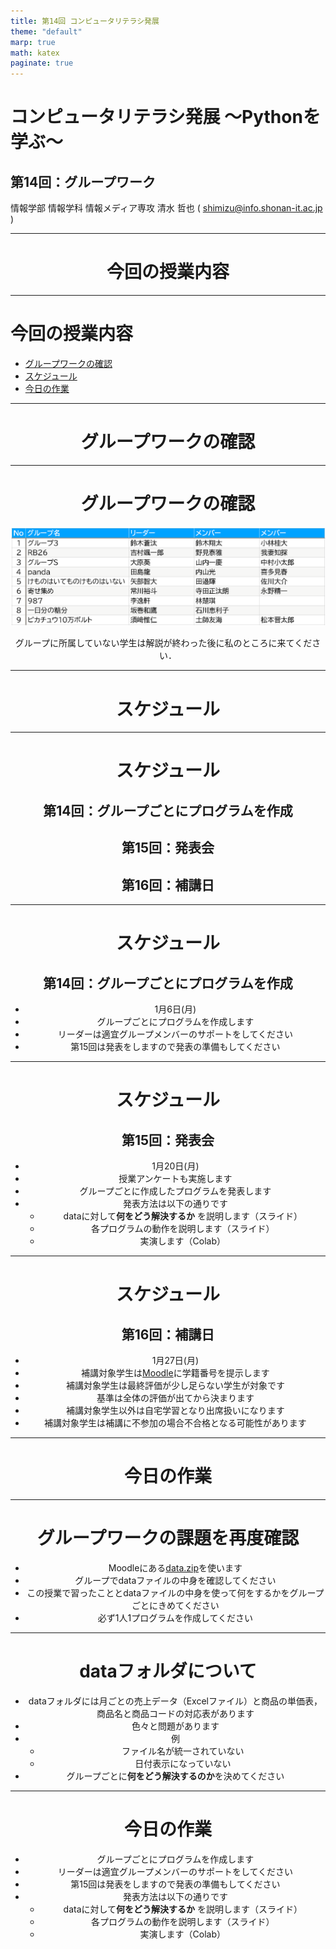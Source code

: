 ```yaml
---
title: 第14回 コンピュータリテラシ発展
theme: "default"
marp: true
math: katex
paginate: true
---
```


# コンピュータリテラシ発展 〜Pythonを学ぶ〜

## 第14回：グループワーク

情報学部 情報学科 情報メディア専攻
清水 哲也 ( shimizu@info.shonan-it.ac.jp )

---

<div Align=center>

# 今回の授業内容

</div>

---

# 今回の授業内容

- [グループワークの確認](#グループワークの確認)
- [スケジュール](#スケジュール)
- [今日の作業](#今日の作業)

---

<div Align=center>

# グループワークの確認

</dvi>

---

# グループワークの確認

<!-- グループワーク表を作成して貼り付ける -->

![](./img/team-list.png)

グループに所属していない学生は解説が終わった後に私のところに来てください．

---

<div Align=center>

# スケジュール

</div>

---

# スケジュール

## 第14回：グループごとにプログラムを作成

## 第15回：発表会

## 第16回：補講日

---

# スケジュール

## 第14回：グループごとにプログラムを作成

- 1月6日(月)
- グループごとにプログラムを作成します
- リーダーは適宜グループメンバーのサポートをしてください
- 第15回は発表をしますので発表の準備もしてください

---

# スケジュール

## 第15回：発表会

- 1月20日(月)
- 授業アンケートも実施します
- グループごとに作成したプログラムを発表します
- 発表方法は以下の通りです
  - dataに対して**何をどう解決するか** を説明します（スライド）
  - 各プログラムの動作を説明します（スライド）
  - 実演します（Colab）

---

# スケジュール

## 第16回：補講日

- 1月27日(月)
- 補講対象学生は[Moodle](https://moodle2024.shonan-it.ac.jp/course/view.php?id=1341)に学籍番号を提示します
- 補講対象学生は最終評価が少し足らない学生が対象です
- 基準は全体の評価が出てから決まります
- 補講対象学生以外は自宅学習となり出席扱いになります
- 補講対象学生は補講に不参加の場合不合格となる可能性があります

---

<div Align=center>

# 今日の作業

</div>

---

# グループワークの課題を再度確認

- Moodleにある[data.zip](https://moodle2024.shonan-it.ac.jp/mod/resource/view.php?id=46052)を使います
- グループでdataファイルの中身を確認してください
- この授業で習ったこととdataファイルの中身を使って何をするかをグループごとにきめてください
- 必ず1人1プログラムを作成してください

---

# dataフォルダについて

- dataフォルダには月ごとの売上データ（Excelファイル）と商品の単価表，商品名と商品コードの対応表があります
- 色々と問題があります
- 例
  - ファイル名が統一されていない
  - 日付表示になっていない
- グループごとに**何をどう解決するのか**を決めてください

---

# 今日の作業

- グループごとにプログラムを作成します
- リーダーは適宜グループメンバーのサポートをしてください
- 第15回は発表をしますので発表の準備もしてください
- 発表方法は以下の通りです
  - dataに対して**何をどう解決するか** を説明します（スライド）
  - 各プログラムの動作を説明します（スライド）
  - 実演します（Colab）